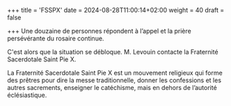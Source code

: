 +++
title = 'FSSPX'
date = 2024-08-28T11:00:14+02:00
weight = 40
draft = false

+++
Une douzaine de personnes répondent à l’appel et la prière persévérante du rosaire continue.

C'est alors que la situation se débloque. M. Levouin contacte la Fraternité Sacerdotale Saint Pie X.

La Fraternité Sacerdotale Saint Pie X est un mouvement religieux qui forme des prêtres pour dire la messe traditionnelle, donner les confessions et les autres sacrements, enseigner le catéchisme, mais en dehors de l’autorité éclésiastique.




 